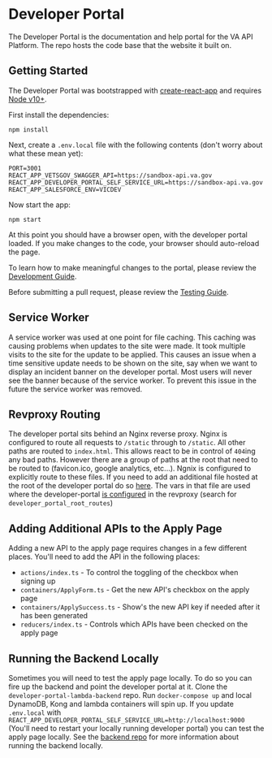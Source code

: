 # Developer Portal

The Developer Portal is the documentation and help portal for the VA API Platform. The repo hosts the code base that the website it built on.

## Getting Started

The Developer Portal was bootstrapped with [create-react-app](https://github.com/facebook/create-react-app) and requires [Node v10+](https://nodejs.org/en/download/).

First install the dependencies:
```
npm install
```

Next, create a `.env.local` file with the following contents (don't worry about what these mean yet):
```
PORT=3001
REACT_APP_VETSGOV_SWAGGER_API=https://sandbox-api.va.gov
REACT_APP_DEVELOPER_PORTAL_SELF_SERVICE_URL=https://sandbox-api.va.gov
REACT_APP_SALESFORCE_ENV=VICDEV
```

Now start the app:
```
npm start
```

At this point you should have a browser open, with the developer portal loaded. If you make changes to the
code, your browser should auto-reload the page.

To learn how to make meaningful changes to the portal, please review the [Development Guide](docs/development.md).

Before submitting a pull request, please review the [Testing Guide](docs/testing.md).

## Service Worker

A service worker was used at one point for file caching. This caching was causing problems when
updates to the site were made. It took multiple visits to the site for the update to be applied.
This causes an issue when a time sensitive update needs to be shown on the site, say when we want
to display an incident banner on the developer portal. Most users will never see the banner
because of the service worker. To prevent this issue in the future the service worker was removed.

## Revproxy Routing

The developer portal sits behind an Nginx reverse proxy. Nginx is configured to route all requests to `/static` through to `/static`. All other paths are routed to `index.html`. This allows react to be in control of `404`ing any bad paths. However there are a group of paths at the root that need to be routed to (favicon.ico, google analytics, etc...). Ngnix is configured to explicitly route to these files. If you need to add an additional file hosted at the root of the developer portal do so [here](https://github.com/department-of-veterans-affairs/devops/blob/master/ansible/deployment/config/revproxy-vagov/vars/developer_portal_root_routes.yml). The vars in that file are used where the developer-portal [is configured](https://github.com/department-of-veterans-affairs/devops/blob/master/ansible/deployment/config/revproxy-vagov/templates/nginx_revproxy.conf.j2#L668) in the revproxy (search for `developer_portal_root_routes`)

## Adding Additional APIs to the Apply Page

Adding a new API to the apply page requires changes in a few different places. You'll need to add the API in the following places:

 * `actions/index.ts` - To control the toggling of the checkbox when signing up
 * `containers/ApplyForm.ts` - Get the new API's checkbox on the apply page
 * `containers/ApplySuccess.ts` - Show's the new API key if needed after it has been generated
 * `reducers/index.ts` - Controls which APIs have been checked on the apply page

## Running the Backend Locally

Sometimes you will need to test the apply page locally. To do so you can fire up the backend and point the developer portal at it. Clone the `developer-portal-lambda-backend` repo. Run `docker-compose up` and local DynamoDB, Kong and lambda containers will spin up. If you update `.env.local` with `REACT_APP_DEVELOPER_PORTAL_SELF_SERVICE_URL=http://localhost:9000` (You'll need to restart your locally running developer portal) you can test the apply page locally. See the [backend repo](https://github.com/department-of-veterans-affairs/developer-portal-lambda-backend#local-interation) for more information about running the backend locally.
